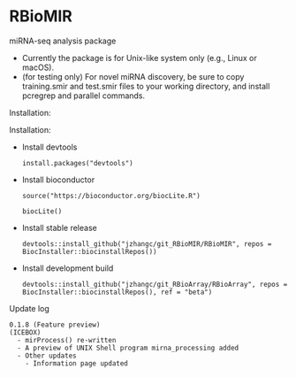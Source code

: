 # RBioMIR
miRNA-seq analysis package

- Currently the package is for Unix-like system only (e.g., Linux or macOS).
- (for testing only) For novel miRNA discovery, be sure to copy training.smir and test.smir files to your working directory, and install pcregrep and parallel commands.

Installation:


Installation:

  - Install devtools
  
        install.packages("devtools")
    
  - Install bioconductor
  
        source("https://bioconductor.org/biocLite.R")
      
        biocLite()
    
  - Install stable release
  
        devtools::install_github("jzhangc/git_RBioMIR/RBioMIR", repos = BiocInstaller::biocinstallRepos())    

  - Install development build
  
        devtools::install_github("jzhangc/git_RBioArray/RBioArray", repos = BiocInstaller::biocinstallRepos(), ref = "beta")  


Update log

    0.1.8 (Feature preview)
    (ICEBOX)
      - mirProcess() re-written
      - A preview of UNIX Shell program mirna_processing added
      - Other updates
        - Information page updated
